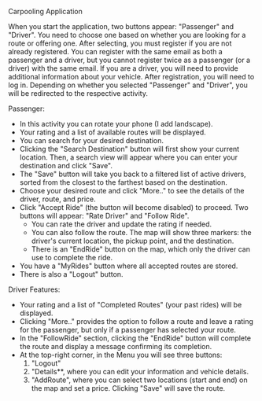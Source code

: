 Carpooling Application

When you start the application, two buttons appear: "Passenger" and "Driver". You need to choose one based on whether you are looking for a route or offering one. After selecting, you must register if you are not already registered. You can register with the same email as both a passenger and a driver, but you cannot register twice as a passenger (or a driver) with the same email. If you are a driver, you will need to provide additional information about your vehicle. After registration, you will need to log in. Depending on whether you selected "Passenger" and "Driver", you will be redirected to the respective activity.

Passenger:
- In this activity you can rotate your phone (I add landscape).
- Your rating and a list of available routes will be displayed.
- You can search for your desired destination. 
- Clicking the "Search Destination" button will first show your current location. Then, a search view will appear where you can enter your destination and click "Save". 
- The "Save" button will take you back to a filtered list of active drivers, sorted from the closest to the farthest based on the destination.
- Choose your desired route and click "More.." to see the details of the driver, route, and price. 
- Click "Accept Ride" (the button will become disabled) to proceed. Two buttons will appear: "Rate Driver" and "Follow Ride".
  - You can rate the driver and update the rating if needed.
  - You can also follow the route. The map will show three markers: the driver's current location, the pickup point, and the destination.
  - There is an "EndRide" button on the map, which only the driver can use to complete the ride.
- You have a "MyRides" button where all accepted routes are stored.
- There is also a "Logout" button.

 Driver Features:
- Your rating and a list of "Completed Routes" (your past rides) will be displayed.
- Clicking "More.." provides the option to follow a route and leave a rating for the passenger, but only if a passenger has selected your route. 
- In the "FollowRide" section, clicking the "EndRide" button will complete the route and display a message confirming its completion.
- At the top-right corner, in the Menu you will see three buttons:
  1. "Logout"
  2. "Details**, where you can edit your information and vehicle details.
  3. "AddRoute", where you can select two locations (start and end) on the map and set a price. Clicking "Save" will save the route. 

